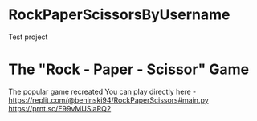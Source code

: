 # RockPaperScissorsByUsername
Test project
# The "Rock - Paper - Scissor" Game
The popular game recreated
You can play directly here - https://replit.com/@beninski94/RockPaperScissors#main.py
https://prnt.sc/E99vMUSlaRQ2
